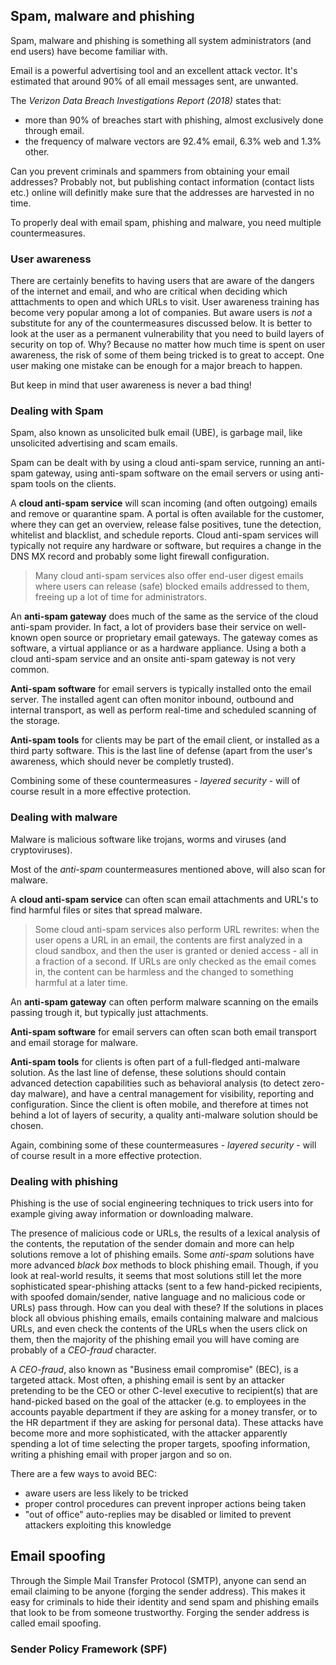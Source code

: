 


## Spam, malware and phishing

Spam, malware and phishing is something all system administrators (and end users) have become familiar with.

Email is a powerful advertising tool and an excellent attack vector. It's estimated that around 90% of all email messages sent, are unwanted. 

The *Verizon Data Breach Investigations Report (2018)* states that:

  - more than 90% of breaches start with phishing, almost exclusively done through email.
  - the frequency of malware vectors are 92.4% email, 6.3% web and 1.3% other.

Can you prevent criminals and spammers from obtaining your email addresses? Probably not, but publishing contact information (contact lists etc.) online will definitly make sure that the addresses are harvested in no time. 

To properly deal with email spam, phishing and malware, you need multiple countermeasures.

### User awareness

There are certainly benefits to having users that are aware of the dangers of the internet and email, and who are critical when deciding which atttachments to open and which URLs to visit. User awareness training has become very popular among a lot of companies. But aware users is *not* a substitute for any of the countermeasures discussed below. It is better to look at the user as a permanent vulnerability that you need to build layers of security on top of. Why? Because no matter how much time is spent on user awareness, the risk of some of them being tricked is to great to accept. One user making one mistake can be enough for a major breach to happen. 

But keep in mind that user awareness is never a bad thing!


### Dealing with Spam

Spam, also known as unsolicited bulk email (UBE), is garbage mail, like unsolicited advertising and scam emails.

Spam can be dealt with by using a cloud anti-spam service, running an anti-spam gateway, using anti-spam software on the email servers or using anti-spam tools on the clients.

A **cloud anti-spam service** will scan incoming (and often outgoing) emails and remove or quarantine spam. 
A portal is often available for the customer, where they can get an overview, release false positives, tune the detection, whitelist and blacklist, and schedule reports.
Cloud anti-spam services will typically not require any hardware or software, but requires a change in the DNS MX record and probably some light firewall configuration.

> Many cloud anti-spam services also offer end-user digest emails where users can release (safe) blocked emails addressed to them, freeing up a lot of time for administrators.

An **anti-spam gateway** does much of the same as the service of the cloud anti-spam provider. In fact, a lot of providers base their service on well-known open source or proprietary email gateways.
The gateway comes as software, a virtual appliance or as a hardware appliance. Using a both a cloud anti-spam service and an onsite anti-spam gateway is not very common.

**Anti-spam software** for email servers is typically installed onto the email server. The installed agent can often monitor inbound, outbound and internal transport, as well as perform real-time and scheduled scanning of the storage.

**Anti-spam tools** for clients may be part of the email client, or installed as a third party software. This is the last line of defense (apart from the user's awareness, which should never be completly trusted).

Combining some of these countermeasures - *layered security* - will of course result in a more effective protection.


### Dealing with malware

Malware is malicious software like trojans, worms and viruses (and cryptoviruses).

Most of the *anti-spam* countermeasures mentioned above, will also scan for malware.

A **cloud anti-spam service** can often scan email attachments and URL's to find harmful files or sites that spread malware.

> Some cloud anti-spam services also perform URL rewrites: when the user opens a URL in an email, the contents are first analyzed in a cloud sandbox, and then the user is granted or denied access - all in a fraction of a second.
> If URLs are only checked as the email comes in, the content can be harmless and the changed to something harmful at a later time.

An **anti-spam gateway** can often perform malware scanning on the emails passing trough it, but typically just attachments.

**Anti-spam software** for email servers can often scan both email transport and email storage for malware.

**Anti-spam tools** for clients is often part of a full-fledged anti-malware solution. As the last line of defense, these solutions should contain advanced detection capabilities such as behavioral analysis (to detect zero-day malware), and have a central management for visibility, reporting and configuration. Since the client is often mobile, and therefore at times not behind a lot of layers of security, a quality anti-malware solution should be chosen.

Again, combining some of these countermeasures - *layered security* - will of course result in a more effective protection.


### Dealing with phishing

Phishing is the use of social engineering techniques to trick users into for example giving away information or downloading malware.

The presence of malicious code or URLs, the results of a lexical analysis of the contents, the reputation of the sender domain and more can help solutions remove a lot of phishing emails. Some *anti-spam* solutions have more advanced *black box* methods to block phishing email. Though, if you look at real-world results, it seems that most solutions still let the more sophisticated spear-phishing attacks (sent to a few hand-picked recipients, with spoofed domain/sender, native language and no malicious code or URLs) pass through. How can you deal with these? If the solutions in places block all obvious phishing emails, emails containing malware and malcious URLs, and even check the contents of the URLs when the users click on them, then the majority of the phishing email you will have coming are probably of a *CEO-fraud* character.

A *CEO-fraud*, also known as "Business email compromise" (BEC), is a targeted attack. Most often, a phishing email is sent by an attacker pretending to be the CEO or other C-level executive to recipient(s) that are hand-picked based on the goal of the attacker (e.g. to employees in the accounts payable department if they are asking for a money transfer, or to the HR department if they are asking for personal data). These attacks have become more and more sophisticated, with the attacker apparently spending a lot of time selecting the proper targets, spoofing information, writing a phishing email with proper jargon and so on. 

There are a few ways to avoid BEC:

  - aware users are less likely to be tricked
  - proper control procedures can prevent inproper actions being taken
  - "out of office" auto-replies may be disabled or limited to prevent attackers exploiting this knowledge
  
## Email spoofing

Through the Simple Mail Transfer Protocol (SMTP), anyone can send an email claiming to be anyone (forging the sender address). This makes it easy for criminals to hide their identity and send spam and phishing emails that look to be from someone trustworthy. Forging the sender address is called email spoofing.

### Sender Policy Framework (SPF)


